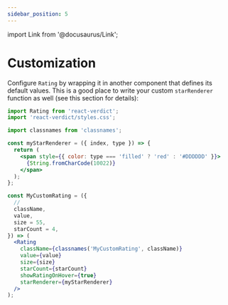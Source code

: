 ```yaml
---
sidebar_position: 5
---
```


import Link from '@docusaurus/Link';

# Customization

Configure `Rating` by wrapping it in another component that defines its default values. This is a good place to write your custom `starRenderer` function as well (<Link to="/docs/tutorial/props#starrenderer">see this section for details</Link>):

```jsx static a
import Rating from 'react-verdict';
import 'react-verdict/styles.css';

import classnames from 'classnames';

const myStarRenderer = ({ index, type }) => {
  return (
    <span style={{ color: type === 'filled' ? 'red' : '#DDDDDD' }}>
      {String.fromCharCode(10022)}
    </span>
  );
};

const MyCustomRating = ({
  //
  className,
  value,
  size = 55,
  starCount = 4,
}) => (
  <Rating
    className={classnames('MyCustomRating', className)}
    value={value}
    size={size}
    starCount={starCount}
    showRatingOnHover={true}
    starRenderer={myStarRenderer}
  />
);
```
